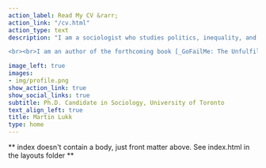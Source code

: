 ```yaml
---
action_label: Read My CV &rarr;
action_link: "/cv.html"
action_type: text
description: "I am a sociologist who studies politics, inequality, and the internet. I am particularly interested in how income inequality shapes political identities and the role of digital technologies in social welfare. My work contributes to scholarship in political sociology, digital sociology, inequality and stratification, social policy, and health and illness.

<br><br>I am an author of the forthcoming book [_GoFailMe: The Unfulfilled Promise of Digital Crowdfunding_](https://www.sup.org/books/title/?id=30793) (Stanford University Press), written with Erik Schneiderhan.<br><br>"

image_left: true
images:
- img/profile.png
show_action_link: true 
show_social_links: true
subtitle: Ph.D. Candidate in Sociology, University of Toronto
text_align_left: true
title: Martin Lukk
type: home
---
```


** index doesn't contain a body, just front matter above.
See index.html in the layouts folder **
